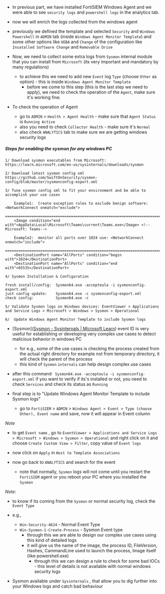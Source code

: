 
- In previous part, we have installed FortiSIEM Windows Agent and we were able to see `security logs` and `powershell logs` in the analytics tab.
- now we will enrich the logs collected from the windows agent
- previously we defined the template and selected `Security` and `Windows Powershell` in `ADMIN` tab (inside `Windows Agent Monitor Template`) and some other options like `UEBA` and `Change` of the configuration like `Insatalled Software Change` and `Removable Drive`

- Now, we need to collect some extra logs from `Sysmon` internal module that you can install from `Microsoft` (its very important and mandatory  by many regulations)
	- to achieve this we need to add new `Event` log `Type` (choose `Other`  as option) - this is inside `Windows Agent Monitor Template`
		- before we come to this step (this is the last step we need to apply), we need to check the operation of the `Agent`, make sure it's working fine.

- To check the operation of Agent
	- go to `ADMIN` > `Health > Agent Health` - make sure that `Agent Status` is `Running Active`
	- also you need to check `Collector Health` - make sure it's `Normal`
	- also check `ANALYTICS` tab to make sure we are getting windows security logs

##### Steps for enabling the sysmon for any windows PC

```text
1/ Download sysmon executables from Microsoft: https://learn.microsoft.com/en-us/sysinternals/downloads/sysmon

2/ Download latest sysmon config xml https://github.com/SwiftOnSecurity/sysmon-config/blob/master/sysmonconfig-export.xml

3/ Tune sysmon config xml to fit your environment and be able to accomplish your use cases

	Example1:  Create exception rules to exclude benign software: <NetworkConnect onmatch="exclude">
	=================================================================================================
	<Image condition="end with">AppData\Local\Microsoft\Teams\current\Teams.exe</Image> <!--Microsoft: Teams-->

	Example2:  monitor all ports over 1024 use: <NetworkConnect onmatch="include">
	===============================================================================
	<DestinationPort name="AllPorts" condition="begin with">1024</DestinationPort>
	<DestinationPort name="AllPorts" condition="end with">65535</DestinationPort>

4/ Sysmon Installation & Configuration

fresh install/config:  Sysmon64.exe -accepteula -i sysmonconfig-export.xml
just config update:    Sysmon64.exe -c sysmonconfig-export.xml
check config:          Sysmon64.exe -c

5/ Validate Sysmon logs on Windows devices: EventViewer > Applications and Service Logs > Microsoft > Windows > Sysmon > Operational

6/  Update Windows Agent Monitor Template to include Sysmon logs
```

- [Sysmon]([Sysmon - Sysinternals | Microsoft Learn](https://learn.microsoft.com/en-us/sysinternals/downloads/sysmon)) event ID is very useful for establishing or developing very complex use cases to detect malicious behavior in windows PC
	- for e.g., some of the use cases is checking the process created from the actual right directory for example not from temporary directory, it will check the parent of the process
	- this kind of `Sysmon` `internals` can help design complex use cases

- after this command ` Sysmon64.exe -accepteula -i sysmonconfig-export.xml` if you want to verify if its's installed or not, you need to check `Services` and check its status as `Running`

- final step is to "Update Windows Agent Monitor Template to include Sysmon logs"
	- go to `FortiSIEM` > `ADMIN` > `Windows Agent > Event > Type (choose Other), Event name` and save, now it will appear in Event column

*Note*
- to get `Event name` , go to `EventViewer > Applications and Service Logs > Microsoft > Windows > Sysmon > Operational` and right click on it and choose `Create Custom View > Filter`, copy value of `Event logs`


- now click on `Apply` in `Host to Template Associations`

- now go back to `ANALYTICS` and search for the event
	- note that normally, `Sysmon` logs will not come until you restart the `FortiSIEM` agent or you reboot your PC where you installed the `Sysmon`

*Note:*
- to know if its coming from the `Sysmon` or normal security log, check the `Event Type`
- e.g.,
	- `Win-Security-4624` - Normal Event Type
	- `Win-Sysmon-1-Create-Process` - Sysmon Event type
		- through this we are able to design our complex use cases using this kind of detailed logs
		- it will give us the name of the image, the process ID, FileVersion, Hashes, CammandLine used to launch the process, Image itself (like powershell.exe)
			- through this we can design a rule to check for some bad IOCs - this level of details is not available with normal windows security logs

- Sysmon available under `Sysinternals` , that allow you to dig further into your Windows logs and catch bad behaviour

